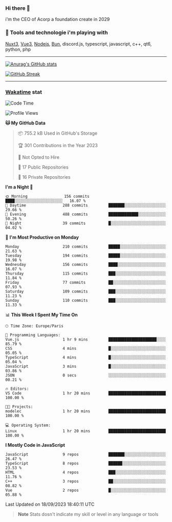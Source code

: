 ### Hi there 👋

i'm the CEO of Acorp a foundation create in 2029  

### 🧰 Tools and technologie i'm playing with

[Nuxt3](https://nuxt.com), [Vue3](https://vuejs.org/), [Nodejs](https://nodejs.org), [Bun](https://bun.sh/), discord.js, typescript, javascript, c++, qt6, python, php

---

[![Anurag's GitHub stats](https://github-readme-stats.vercel.app/api?username=ackimixs&show_icons=true&theme=github_dark&count_private=true)](https://www.ackimixs.xyz)

[![GitHub Streak](https://github-readme-streak-stats.herokuapp.com?user=Ackimixs&theme=github-dark-blue&date_format=j%20M%5B%20Y%5D&mode=weekly)](https://git.io/streak-stats)

---
 
 ### [Wakatime](https://wakatime.com/) stat

<!--START_SECTION:waka-->
![Code Time](http://img.shields.io/badge/Code%20Time-767%20hrs%2023%20mins-blue)

![Profile Views](http://img.shields.io/badge/Profile%20Views-0-blue)

**🐱 My GitHub Data** 

> 📦 755.2 kB Used in GitHub's Storage 
 > 
> 🏆 301 Contributions in the Year 2023
 > 
> 🚫 Not Opted to Hire
 > 
> 📜 17 Public Repositories 
 > 
> 🔑 16 Private Repositories 
 > 
**I'm a Night 🦉** 

```text
🌞 Morning                156 commits         ████░░░░░░░░░░░░░░░░░░░░░   16.07 % 
🌆 Daytime                288 commits         ███████░░░░░░░░░░░░░░░░░░   29.66 % 
🌃 Evening                488 commits         █████████████░░░░░░░░░░░░   50.26 % 
🌙 Night                  39 commits          █░░░░░░░░░░░░░░░░░░░░░░░░   04.02 % 
```
📅 **I'm Most Productive on Monday** 

```text
Monday                   210 commits         █████░░░░░░░░░░░░░░░░░░░░   21.63 % 
Tuesday                  194 commits         █████░░░░░░░░░░░░░░░░░░░░   19.98 % 
Wednesday                156 commits         ████░░░░░░░░░░░░░░░░░░░░░   16.07 % 
Thursday                 115 commits         ███░░░░░░░░░░░░░░░░░░░░░░   11.84 % 
Friday                   77 commits          ██░░░░░░░░░░░░░░░░░░░░░░░   07.93 % 
Saturday                 109 commits         ███░░░░░░░░░░░░░░░░░░░░░░   11.23 % 
Sunday                   110 commits         ███░░░░░░░░░░░░░░░░░░░░░░   11.33 % 
```


📊 **This Week I Spent My Time On** 

```text
🕑︎ Time Zone: Europe/Paris

💬 Programming Languages: 
Vue.js                   1 hr 9 mins         █████████████████████░░░░   85.79 % 
CSS                      4 mins              █░░░░░░░░░░░░░░░░░░░░░░░░   05.05 % 
TypeScript               4 mins              █░░░░░░░░░░░░░░░░░░░░░░░░   05.04 % 
JavaScript               3 mins              █░░░░░░░░░░░░░░░░░░░░░░░░   03.86 % 
JSON                     0 secs              ░░░░░░░░░░░░░░░░░░░░░░░░░   00.21 % 

🔥 Editors: 
VS Code                  1 hr 20 mins        █████████████████████████   100.00 % 

🐱‍💻 Projects: 
modelec                  1 hr 20 mins        █████████████████████████   100.00 % 

💻 Operating System: 
Linux                    1 hr 20 mins        █████████████████████████   100.00 % 
```

**I Mostly Code in JavaScript** 

```text
JavaScript               9 repos             ███████░░░░░░░░░░░░░░░░░░   26.47 % 
TypeScript               8 repos             ██████░░░░░░░░░░░░░░░░░░░   23.53 % 
HTML                     4 repos             ███░░░░░░░░░░░░░░░░░░░░░░   11.76 % 
C++                      3 repos             ██░░░░░░░░░░░░░░░░░░░░░░░   08.82 % 
Vue                      2 repos             █░░░░░░░░░░░░░░░░░░░░░░░░   05.88 % 
```




 Last Updated on 18/09/2023 18:40:11 UTC
<!--END_SECTION:waka-->

> **Note**
> Stats dosn't indicate my skill or level in any language or tools
